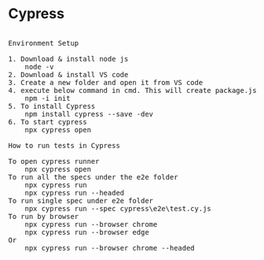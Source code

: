 # Cypress
<pre> 
Environment Setup<br>
1. Download & install node js 
    node -v
2. Download & install VS code
3. Create a new folder and open it from VS code
4. execute below command in cmd. This will create package.json file
    npm -i init
5. To install Cypress 
    npm install cypress --save -dev
6. To start cypress
    npx cypress open 

How to run tests in Cypress<br>
To open cypress runner
    npx cypress open 
To run all the specs under the e2e folder
    npx cypress run
    npx cypress run --headed
To run single spec under e2e folder
    npx cypress run --spec cypress\e2e\test.cy.js 
To run by browser 
    npx cypress run --browser chrome
    npx cypress run --browser edge
Or 
    npx cypress run --browser chrome --headed



